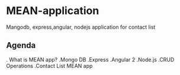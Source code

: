 # MEAN-application
Mangodb, express,angular, nodejs application for contact list


Agenda
------
. What is MEAN app?
.Mongo DB
.Express
.Angular 2
.Node.js
.CRUD Operations
.Contact List MEAN app
